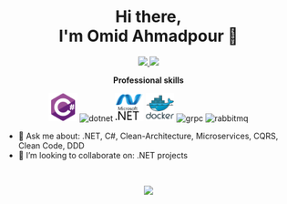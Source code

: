 <h1 align="center">Hi there, </br> I'm Omid Ahmadpour 👋 </h1>

<p align="center">
 <a href="https://www.linkedin.com/in/omid-ahmadpour/" target="_blank">
  <img src="https://img.icons8.com/fluent/48/000000/linkedin.png" />
 </a>
 <a href="https://github.com/omid-ahmadpour" target="_blank">
  <img src="https://img.icons8.com/fluent/48/000000/github.png" />
 </a>
</p>

<p align="center"> 
 <strong>
  Professional skills
  </strong>
</p>

<p align="center"> 
  <img src="https://raw.githubusercontent.com/devicons/devicon/master/icons/csharp/csharp-original.svg" alt="csharp" width="50" height="50" margin:4px />
 <img src="https://upload.wikimedia.org/wikipedia/commons/e/ee/.NET_Core_Logo.svg" alt="dotnet" width="50" height="50" margin:4px />
  <img src="https://raw.githubusercontent.com/devicons/devicon/master/icons/dot-net/dot-net-original-wordmark.svg" alt="dotnet" width="50" height="50" margin:4px />
  <img src="https://raw.githubusercontent.com/devicons/devicon/master/icons/docker/docker-original-wordmark.svg" alt="docker" width="50" height="50" margin:4px />
  <img src="https://www.vectorlogo.zone/logos/grpcio/grpcio-ar21.svg" alt="grpc" width="50" height="50" margin:4px />
 <img src="https://www.vectorlogo.zone/logos/rabbitmq/rabbitmq-ar21.svg" alt="rabbitmq" width="50" height="50" margin:4px />
</p>

- 💬 Ask me about: .NET, C#, Clean-Architecture, Microservices, CQRS, Clean Code, DDD
- 👯 I’m looking to collaborate on: .NET projects

</br>


<p align="center">
 <a href="#" alt="Omid Ahmadpour's github stats">
  <img src="https://github-readme-stats.vercel.app/api?username=omid-ahmadpour&theme=tokyonight&show_icons=true" />
 </a>
</p>



<!--
**omid-ahmadpour/omid-ahmadpour** is a ✨ _special_ ✨ repository because its `README.md` (this file) appears on your GitHub profile.

Here are some ideas to get you started:

- 🔭 I’m currently working on ...
- 🌱 I’m currently learning ...
- 👯 I’m looking to collaborate on ...
- 🤔 I’m looking for help with ...
- 💬 Ask me about ...
- 📫 How to reach me: ...
- 😄 Pronouns: ...
- ⚡ Fun fact: ...
-->
